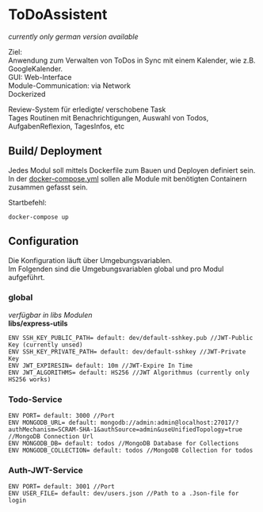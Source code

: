 # ToDoAssistent

_currently only german version available_

Ziel:  
Anwendung zum Verwalten von ToDos in Sync mit einem Kalender, wie z.B. GoogleKalender.  
GUI: Web-Interface  
Module-Communication: via Network  
Dockerized

Review-System für erledigte/ verschobene Task  
Tages Routinen mit Benachrichtigungen, Auswahl von Todos, AufgabenReflexion, TagesInfos, etc    

## Build/ Deployment
Jedes Modul soll mittels Dockerfile zum Bauen und Deployen definiert sein.  
In der [docker-compose.yml](docker-compose.yml) sollen alle Module mit benötigten Containern 
zusammen gefasst sein.  

Startbefehl:  
```
docker-compose up
```

## Configuration
Die Konfiguration läuft über Umgebungsvariablen.  
Im Folgenden sind die Umgebungsvariablen global und pro Modul aufgeführt.  

### global
_verfügbar in libs Modulen_  
**libs/express-utils**
````
ENV SSH_KEY_PUBLIC_PATH= default: dev/default-sshkey.pub //JWT-Public Key (currently unsed)
ENV SSH_KEY_PRIVATE_PATH= default: dev/default-sshkey //JWT-Private Key
ENV JWT_EXPIRESIN= default: 10m //JWT-Expire In Time
ENV JWT_ALGORITHMS= default: HS256 //JWT Algorithmus (currently only HS256 works)
````

### Todo-Service
````
ENV PORT= default: 3000 //Port
ENV MONGODB_URL= default: mongodb://admin:admin@localhost:27017/?authMechanism=SCRAM-SHA-1&authSource=admin&useUnifiedTopology=true //MongoDB Connection Url
ENV MONGODB_DB= default: todos //MongoDB Database for Collections
ENV MONGODB_COLLECTION= default: todos //MongoDB Collection for todos
````

### Auth-JWT-Service
````
ENV PORT= default: 3001 //Port
ENV USER_FILE= default: dev/users.json //Path to a .Json-file for login
````
